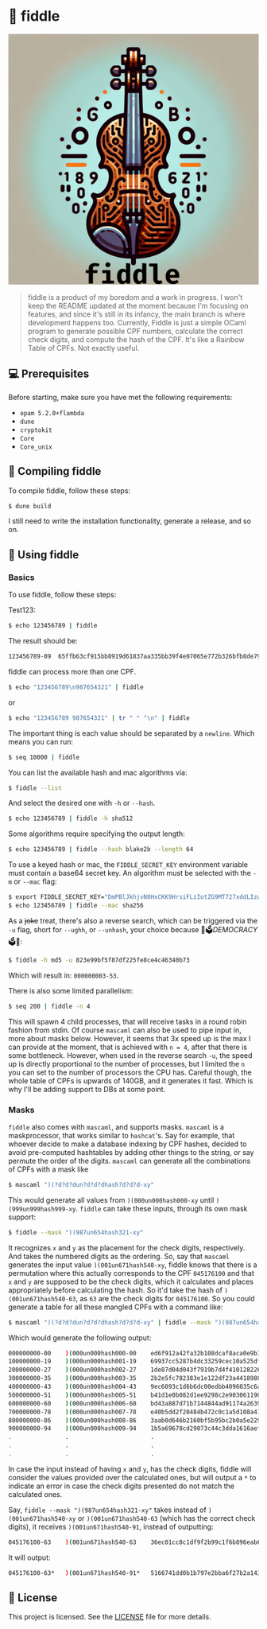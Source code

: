 # 🎻 fiddle

<img src="image.png" alt="Fiddle logo">

> fiddle is a product of my boredom and a work in progress. I won't keep the README updated at the moment because I'm focusing on features, and since it's still in its infancy, the main branch is where development happens too. Currently, Fiddle is just a simple OCaml program to generate possible CPF numbers, calculate the correct check digits, and compute the hash of the CPF. It's like a Rainbow Table of CPFs. Not exactly useful.

## 💻 Prerequisites

Before starting, make sure you have met the following requirements:

- `opam 5.2.0+flambda`
- `dune`
- `cryptokit`
- `Core`
- `Core_unix`

## 🚀 Compiling fiddle

To compile fiddle, follow these steps:

``` bash
$ dune build
```

I still need to write the installation functionality, generate a release, and so on.

## 🎻 Using fiddle

### Basics

To use fiddle, follow these steps:

Test123:

``` bash
$ echo 123456789 | fiddle
```
The result should be:

``` bash
123456789-09  65ffb63cf915bb8919d61837aa335bb39f4e07065e772b326bfb8de79d60745e
```

fiddle can process more than one CPF.

``` bash
$ echo "123456789\n987654321" | fiddle
```

or

``` bash
$ echo "123456789 987654321" | tr " " "\n" | fiddle
```

The important thing is each value should be separated by a `newline`. Which means you can run:

``` bash
$ seq 10000 | fiddle
```

You can list the available hash and mac algorithms via:

``` bash
$ fiddle --list
```

And select the desired one with `-h` or `--hash`.

``` bash
$ echo 123456789 | fiddle -h sha512
```

Some algorithms require specifying the output length:

``` bash
$ echo 123456789 | fiddle --hash blake2b --length 64
```

To use a keyed hash or mac, the `FIDDLE_SECRET_KEY` environment variable must contain a base64 secret key. An algorithm must be selected with the `-m` or `--mac` flag:

``` bash
$ export FIDDLE_SECRET_KEY="DmPBlJkhjvN0HxCKK9HrsiFLzIotZG9MT727xddLIzw="
$ echo 123456789 | fiddle --mac sha256
```

As a ~~joke~~ treat, there's also a reverse search, which can be triggered via the `-u` flag, short for `--ughh`, or `--unhash`, your choice because 🎉🗳️*DEMOCRACY*🗳️🎉:

``` bash
$ fiddle -h md5 -u 823e99bf5f87df225fe8ce4c46340b73
```

Which will result in: `000000003-53`.

There is also some limited parallelism:

``` bash
$ seq 200 | fiddle -n 4
```

This will spawn 4 child processes, that will receive tasks in a round robin fashion from stdin.
Of course `mascaml` can also be used to pipe input in, more about masks below. However, it seems that 3x speed up is the
max I can provide at the moment, that is achieved with `n = 4`, after that there is some bottleneck.
However, when used in the reverse search `-u`, the speed up is directly proportional to the number
of processes, but I limited the `n` you can set to the number of processors the CPU has.
Careful though, the whole table of CPFs is upwards of 140GB, and it generates it fast.
Which is why I'll be adding support to DBs at some point.

### Masks

`fiddle` also comes with `mascaml`, and supports masks. `mascaml` is a maskprocessor, that works similar to `hashcat`'s.
Say for example, that whoever decide to make a database indexing by CPF hashes, decided to avoid pre-computed hashtables
by adding other things to the string, or say permute the order of the digits. `mascaml` can generate all the combinations of
CPFs with a mask like

``` bash
$ mascaml ")(?d?d?dun?d?d?dhash?d?d?d-xy"
```

This would generate all values from `)(000un000hash000-xy` until  `)(999un999hash999-xy`.
`fiddle` can take these inputs, through its own mask support:

``` bash
$ fiddle --mask ")(987un654hash321-xy"
```

It recognizes `x` and `y` as the placement for the check digits, respectively. And takes the numbered digits as the ordering.
So, say that `mascaml` generates the input value `)(001un671hash540-xy`, fiddle knows that there is a permutation where this actually
corresponds to the CPF `045176100` and that `x` and `y` are supposed to be the check digits, which it calculates and places appropriately
before calculating the hash. So it'd take the hash of `)(001un671hash540-63`, as `63` are the check digits for `045176100`.
So you could generate a table for all these mangled CPFs with a command like:

``` bash
$ mascaml ")(?d?d?dun?d?d?dhash?d?d?d-xy" | fiddle --mask ")(987un654hash321-xy"
```
Which would generate the following output:

```bash
000000000-00	)(000un000hash000-00	ed6f912a42fa32b108dcaf8aca0e9b1c349e3494f162c3937c179e495fdbc98b
100000000-19	)(000un000hash001-19	69937cc5287b4dc33259cec10a525dfb88d959022495badea1739d35dc099ba5
200000000-27	)(000un000hash002-27	1de87d04d043f7919b7d4f4101282269406632a0400978e7c876991c82a89091
300000000-35	)(000un000hash003-35	2b2e5fc782383e1e122df23a44189804d9fbc5ac7cb1d6a80121504414f89194
400000000-43	)(000un000hash004-43	9ec6093c1d6b6dc00edbb4096035c6a0f7d052b7e3cafbb9c47697946ccc898e
500000000-51	)(000un000hash005-51	b41d1e0b082d1ee9298c2e9030611904cbf5bf33284ea32c14f9ca5791d6c47c
600000000-60	)(000un000hash006-60	bd43a887d71b7144844ad91174a26398b09644efce3714f6760deb4fec6994ff
700000000-78	)(000un000hash007-78	e40b5dd2f20484b472c0c1a5d108a415e7443188765180e902f221350ac0c8ed
800000000-86	)(000un000hash008-86	3aab0d646b2160bf5b95bc2b0a5e22972089c708fe3f9f56108a0f64b3b82b54
900000000-94	)(000un000hash009-94	1b5a69678cd29073c44c3dda1616aeffd7be17347af355ffe6cbf896b61f08b1
.               .                       .
.               .                       .
.               .                       .
```

In case the input instead of having `x` and `y`, has the check digits, fiddle will consider the values provided over the calculated ones, but will output a `*` to indicate an error in case the check digits presented do not match the calculated ones.

Say, `fiddle --mask ")(987un654hash321-xy"` takes instead of `)(001un671hash540-xy` or `)(001un671hash540-63` (which has the correct check digits), it receives `)(001un671hash540-91`,
instead of outputting:

``` bash
045176100-63	)(001un671hash540-63	36ec01cc8c1df9f2b99c1f6b896eab611180d0ffc7cdda2009441f4aab2a6b44
```

It will output:

``` bash
045176100-63*	)(001un671hash540-91*	5166741dd0b1b797e2bba6f27b2a1436c5e13fef5f225ea7666743f08d321a0e
```


## 📝 License

This project is licensed. See the [LICENSE](LICENSE.md) file for more details.
